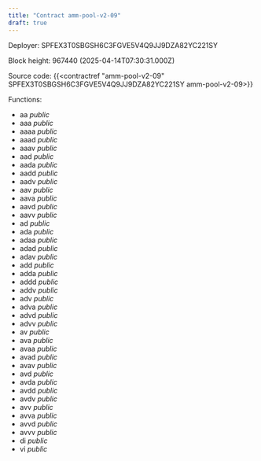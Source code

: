 ```yaml
---
title: "Contract amm-pool-v2-09"
draft: true
---
```

Deployer: SPFEX3T0SBGSH6C3FGVE5V4Q9JJ9DZA82YC221SY


 



Block height: 967440 (2025-04-14T07:30:31.000Z)

Source code: {{<contractref "amm-pool-v2-09" SPFEX3T0SBGSH6C3FGVE5V4Q9JJ9DZA82YC221SY amm-pool-v2-09>}}

Functions:

* aa _public_
* aaa _public_
* aaaa _public_
* aaad _public_
* aaav _public_
* aad _public_
* aada _public_
* aadd _public_
* aadv _public_
* aav _public_
* aava _public_
* aavd _public_
* aavv _public_
* ad _public_
* ada _public_
* adaa _public_
* adad _public_
* adav _public_
* add _public_
* adda _public_
* addd _public_
* addv _public_
* adv _public_
* adva _public_
* advd _public_
* advv _public_
* av _public_
* ava _public_
* avaa _public_
* avad _public_
* avav _public_
* avd _public_
* avda _public_
* avdd _public_
* avdv _public_
* avv _public_
* avva _public_
* avvd _public_
* avvv _public_
* di _public_
* vi _public_
